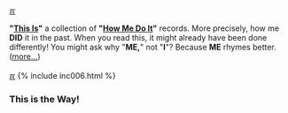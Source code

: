 ---
---
[&#x213C;](#idxXXX)<br id="idx000">

**"[This Is](https://youtu.be/jEoM3qan9Gs)"** a collection of
**"[How Me Do It](https://youtu.be/jEoM3qan9Gs)"** records.
More precisely, how me <b>DID</b> it in the past.
When you read this, it might already have been done differently!
You might ask why "<b>ME,</b>" not "<b>I</b>"?
Because <b>ME</b> rhymes better.
([more...](/ABOUT/))<br id="idx001"><br>
[&#x213C;](#idxXXX)
{% include inc006.html %}

### This is the Way!<br>

